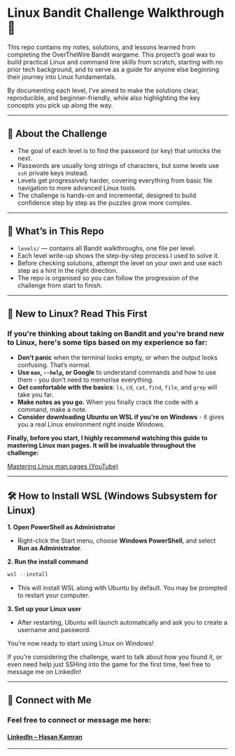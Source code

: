 # Linux Bandit Challenge Walkthrough 🐧

This repo contains my notes, solutions, and lessons learned from completing the OverTheWire Bandit wargame. This project’s goal was to build practical Linux and command line skills from scratch, starting with no prior tech background, and to serve as a guide for anyone else beginning their journey into Linux fundamentals.  

By documenting each level, I’ve aimed to make the solutions clear, reproducible, and beginner-friendly, while also highlighting the key concepts you pick up along the way.

---

## 📘 About the Challenge  

- The goal of each level is to find the password (or key) that unlocks the next.  
- Passwords are usually long strings of characters, but some levels use `ssh` private keys instead.  
- Levels get progressively harder, covering everything from basic file navigation to more advanced Linux tools.  
- The challenge is hands-on and incremental, designed to build confidence step by step as the puzzles grow more complex.

---

## 📁 What’s in This Repo  

- `levels/` — contains all Bandit walkthroughs, one file per level.
- Each level write-up shows the step-by-step process I used to solve it.
- Before checking solutions, attempt the level on your own and use each step as a hint in the right direction.  
- The repo is organised so you can follow the progression of the challenge from start to finish.  

---

## 🧠 New to Linux? Read This First  

### If you're thinking about taking on Bandit and you're brand new to Linux, here's some tips based on my experience so far:

- **Don’t panic** when the terminal looks empty, or when the output looks confusing. That’s normal.
- **Use `man`, `--help`, or Google** to understand commands and how to use them - you don’t need to memorise everything.
- **Get comfortable with the basics**: `ls`, `cd`, `cat`, `find`, `file`, and `grep` will take you far.
- **Make notes as you go.** When you finally crack the code with a command, make a note.
- **Consider downloading Ubuntu on WSL if you're on Windows** - it gives you a real Linux environment right inside Windows.

**Finally, before you start, I highly recommend watching this guide to mastering Linux man pages. It will be invaluable throughout the challenge:**

[Mastering Linux man pages (YouTube)](https://www.youtube.com/watch?v=RzAkjX_9B7E)

---

## 🛠️ How to Install WSL (Windows Subsystem for Linux)

**1. Open PowerShell as Administrator**  
- Right-click the Start menu, choose **Windows PowerShell**, and select **Run as Administrator**.

**2. Run the install command**  
   ```powershell
   wsl --install
   ```

- This will install WSL along with Ubuntu by default. You may be prompted to restart your computer.

**3. Set up your Linux user**

- After restarting, Ubuntu will launch automatically and ask you to create a username and password.

You’re now ready to start using Linux on Windows!

If you're considering the challenge, want to talk about how you found it, or even need help just SSHing into the game for the first time, feel free to message me on LinkedIn!

---

## 🔗 Connect with Me

### Feel free to connect or message me here:  
#### [LinkedIn – Hasan Kamran](https://www.linkedin.com/in/hasankamran1)

---
